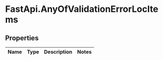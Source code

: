 # FastApi.AnyOfValidationErrorLocItems

## Properties
Name | Type | Description | Notes
------------ | ------------- | ------------- | -------------
